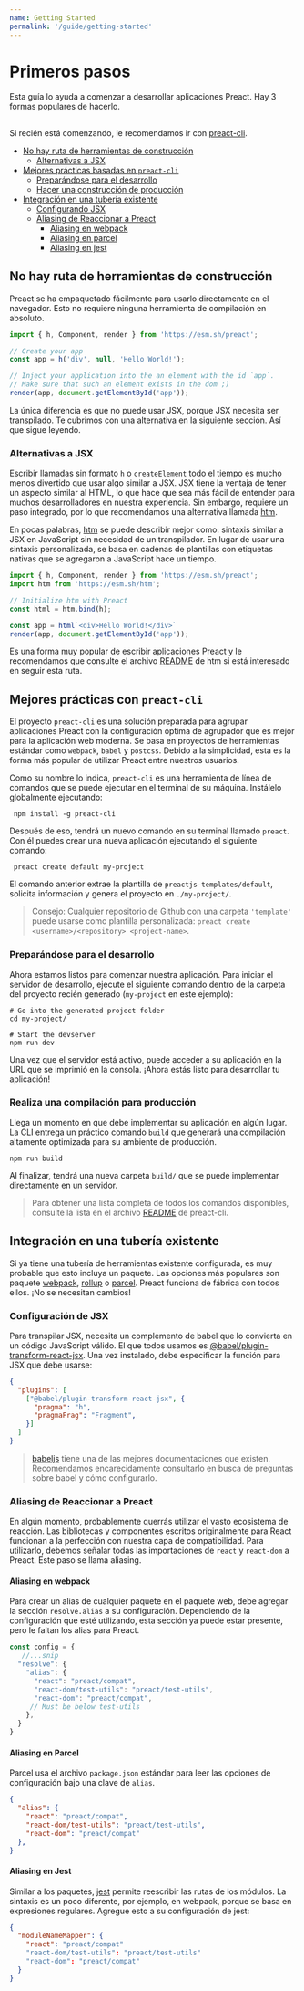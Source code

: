 ```yaml
---
name: Getting Started
permalink: '/guide/getting-started'
---
```


# Primeros pasos

Esta guía lo ayuda a comenzar a desarrollar aplicaciones Preact. Hay 3 formas populares de hacerlo.

##

Si recién está comenzando, le recomendamos ir con [preact-cli](#best-practices-powered-with-preact-cli).


+ [No hay ruta de herramientas de construcción](#no-build-tools-route)
	+ [Alternativas a JSX](#alternatives-to-jsx)
+ [Mejores prácticas basadas en `preact-cli`](#best-practices-powered-with-preact-cli)
	+ [Preparándose para el desarrollo](#getting-ready-for-development)
	+ [Hacer una construcción de producción](#making-a-production-build)
+ [Integración en una tubería existente](#integrating-into-an-existing-pipeline)
	+ [Configurando JSX](#setting-up-jsx)
	+ [Aliasing de Reaccionar a Preact](#aliasing-react-to-preact)
		+ [Aliasing en webpack](#aliasing-in-webpack)
		+ [Aliasing en parcel](#aliasing-in-parcel)
		+ [Aliasing en jest](#aliasing-in-jest)



## No hay ruta de herramientas de construcción

Preact se ha empaquetado fácilmente para usarlo directamente en el navegador. Esto no requiere ninguna herramienta de compilación en absoluto.


```js
import { h, Component, render } from 'https://esm.sh/preact';

// Create your app
const app = h('div', null, 'Hello World!');

// Inject your application into the an element with the id `app`.
// Make sure that such an element exists in the dom ;)
render(app, document.getElementById('app'));
```

La única diferencia es que no puede usar JSX, porque JSX necesita ser transpilado. Te cubrimos con una alternativa en la siguiente sección. Así que sigue leyendo.


### Alternativas a JSX 

Escribir llamadas sin formato `h` o `createElement` todo el tiempo es mucho menos divertido que usar algo similar a JSX. JSX tiene la ventaja de tener un aspecto similar al HTML, lo que hace que sea más fácil de entender para muchos desarrolladores en nuestra experiencia. Sin embargo, requiere un paso integrado, por lo que recomendamos una alternativa llamada [htm](https://github.com/developit/htm). 

En pocas palabras, [htm](https://github.com/developit/htm) se puede describir mejor como: sintaxis similar a JSX en JavaScript sin necesidad de un transpilador. En lugar de usar una sintaxis personalizada, se basa en cadenas de plantillas con etiquetas nativas que se agregaron a JavaScript hace un tiempo.

```js
import { h, Component, render } from 'https://esm.sh/preact';
import htm from 'https://esm.sh/htm';

// Initialize htm with Preact
const html = htm.bind(h);

const app = html`<div>Hello World!</div>`
render(app, document.getElementById('app'));
```
Es una forma muy popular de escribir aplicaciones Preact y le recomendamos que consulte el archivo [README](https://github.com/developit/htm) de htm si está interesado en seguir esta ruta.


## Mejores prácticas con `preact-cli`

El proyecto `preact-cli` es una solución preparada para agrupar aplicaciones Preact con la configuración óptima de agrupador que es mejor para la aplicación web moderna. Se basa en proyectos de herramientas estándar como `webpack`, `babel` y `postcss`. Debido a la simplicidad, esta es la forma más popular de utilizar Preact entre nuestros usuarios.

Como su nombre lo indica, `preact-cli` es una herramienta de línea de comandos que se puede ejecutar en el terminal de su máquina. Instálelo globalmente ejecutando:

```node 
 npm install -g preact-cli
```

Después de eso, tendrá un nuevo comando en su terminal llamado `preact`. Con él puedes crear una nueva aplicación ejecutando el siguiente comando:

```node 
 preact create default my-project
```

El comando anterior extrae la plantilla de `preactjs-templates/default`, solicita información y genera el proyecto en `./my-project/`.

> Consejo: Cualquier repositorio de Github con una carpeta `'template'` puede usarse como plantilla personalizada: 
`preact create <username>/<repository> <project-name>`.



### Preparándose para el desarrollo

Ahora estamos listos para comenzar nuestra aplicación. Para iniciar el servidor de desarrollo, ejecute el siguiente comando dentro de la carpeta del proyecto recién generado (`my-project` en este ejemplo):

```node 
# Go into the generated project folder
cd my-project/

# Start the devserver
npm run dev
```

Una vez que el servidor está activo, puede acceder a su aplicación en la URL que se imprimió en la consola. ¡Ahora estás listo para desarrollar tu aplicación!


### Realiza una compilación para producción 

Llega un momento en que debe implementar su aplicación en algún lugar. La CLI entrega un práctico comando `build` que generará una compilación altamente optimizada para su ambiente de producción.

```node 
npm run build
```

Al finalizar, tendrá una nueva carpeta `build/` que se puede implementar directamente en un servidor.

> Para obtener una lista completa de todos los comandos disponibles, consulte la lista en el archivo [README](https://github.com/preactjs/preact-cli#cli-options) de preact-cli.


## Integración en una tubería existente

Si ya tiene una tubería de herramientas existente configurada, es muy probable que esto incluya un paquete. Las opciones más populares son paquete [webpack](https://webpack.js.org/), [rollup](https://rollupjs.org/) o [parcel](https://parceljs.org/). Preact funciona de fábrica con todos ellos. ¡No se necesitan cambios!



### Configuración de JSX 

Para transpilar JSX, necesita un complemento de babel que lo convierta en un código JavaScript válido. 
El que todos usamos es [@babel/plugin-transform-react-jsx](https://webpack.js.org/). Una vez instalado, debe especificar la función para JSX que debe usarse:


```json
{
  "plugins": [
    ["@babel/plugin-transform-react-jsx", {
      "pragma": "h",
      "pragmaFrag": "Fragment",
    }]
  ]
}
```


> [babeljs](https://babeljs.io/) tiene una de las mejores documentaciones que existen. Recomendamos encarecidamente consultarlo en busca de preguntas sobre babel y cómo configurarlo.


### Aliasing de Reaccionar a Preact

En algún momento, probablemente querrás utilizar el vasto ecosistema de reacción. Las bibliotecas y componentes escritos originalmente para React funcionan a la perfección con nuestra capa de compatibilidad. Para utilizarlo, debemos señalar todas las importaciones de `react` y `react-dom` a Preact. Este paso se llama aliasing.


#### Aliasing en webpack

Para crear un alias de cualquier paquete en el paquete web, debe agregar la sección `resolve.alias` a su configuración. Dependiendo de la configuración que esté utilizando, esta sección ya puede estar presente, pero le faltan los alias para Preact.

```js
const config = { 
   //...snip
  "resolve": { 
    "alias": { 
      "react": "preact/compat",
      "react-dom/test-utils": "preact/test-utils",
      "react-dom": "preact/compat",
     // Must be below test-utils
    },
  }
}
```
#### Aliasing en Parcel

Parcel usa el archivo `package.json` estándar para leer las opciones de configuración bajo una clave de `alias`.

```json
{
  "alias": {
    "react": "preact/compat",
    "react-dom/test-utils": "preact/test-utils",
    "react-dom": "preact/compat"
  },
}
```

#### Aliasing en Jest

Similar a los paquetes, [jest](https://jestjs.io/) permite reescribir las rutas de los módulos. La sintaxis es un poco diferente, por ejemplo, en webpack, porque se basa en expresiones regulares. Agregue esto a su configuración de jest:

```json
{
  "moduleNameMapper": {
    "react": "preact/compat"
    "react-dom/test-utils": "preact/test-utils"
    "react-dom": "preact/compat"
  }
}
```

